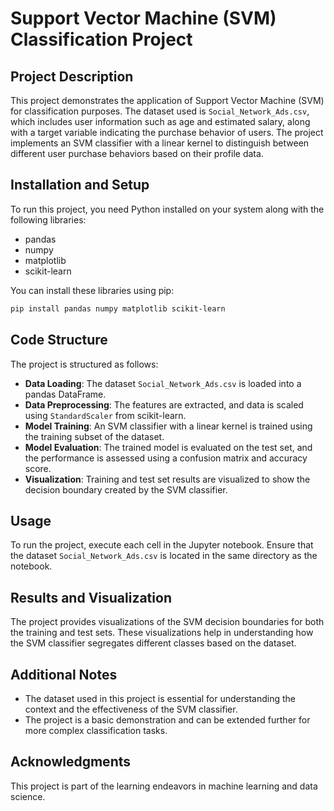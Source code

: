 
# Support Vector Machine (SVM) Classification Project

## Project Description
This project demonstrates the application of Support Vector Machine (SVM) for classification purposes. The dataset used is `Social_Network_Ads.csv`, which includes user information such as age and estimated salary, along with a target variable indicating the purchase behavior of users. The project implements an SVM classifier with a linear kernel to distinguish between different user purchase behaviors based on their profile data.

## Installation and Setup
To run this project, you need Python installed on your system along with the following libraries:
- pandas
- numpy
- matplotlib
- scikit-learn

You can install these libraries using pip:
```bash
pip install pandas numpy matplotlib scikit-learn
```

## Code Structure
The project is structured as follows:
- **Data Loading**: The dataset `Social_Network_Ads.csv` is loaded into a pandas DataFrame.
- **Data Preprocessing**: The features are extracted, and data is scaled using `StandardScaler` from scikit-learn.
- **Model Training**: An SVM classifier with a linear kernel is trained using the training subset of the dataset.
- **Model Evaluation**: The trained model is evaluated on the test set, and the performance is assessed using a confusion matrix and accuracy score.
- **Visualization**: Training and test set results are visualized to show the decision boundary created by the SVM classifier.

## Usage
To run the project, execute each cell in the Jupyter notebook. Ensure that the dataset `Social_Network_Ads.csv` is located in the same directory as the notebook.

## Results and Visualization
The project provides visualizations of the SVM decision boundaries for both the training and test sets. These visualizations help in understanding how the SVM classifier segregates different classes based on the dataset.

## Additional Notes
- The dataset used in this project is essential for understanding the context and the effectiveness of the SVM classifier.
- The project is a basic demonstration and can be extended further for more complex classification tasks.

## Acknowledgments
This project is part of the learning endeavors in machine learning and data science.
